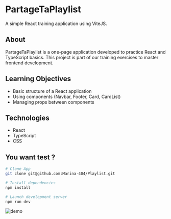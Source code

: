 # PartageTaPlaylist

A simple React training application using ViteJS.

## About

PartageTaPlaylist is a one-page application developed to practice React and TypeScript basics. This project is part of our training exercises to master frontend development.

## Learning Objectives

- Basic structure of a React application
- Using components (Navbar, Footer, Card, CardList)
- Managing props between components

## Technologies

- React
- TypeScript
- CSS

## You want test ?

```bash
# Clone App
git clone git@github.com:Marina-404/Playlist.git

# Install dependencies
npm install

# Launch development server
npm run dev
```

![demo](./playlist/images/1744286367865.gif)

